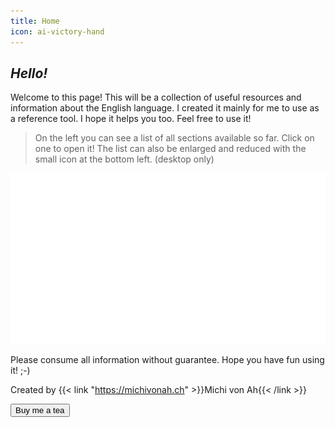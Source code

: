 ```yaml
---
title: Home
icon: ai-victory-hand
---
```

## <var id="greeting">Hello!</var> <i class="ai-victory-hand"></i>

Welcome to this page! This will be a collection of useful resources and information about the English language. I created it mainly for me to use as a reference tool. I hope it helps you too. Feel free to use it!

> On the left you can see a list of all sections available so far. Click on one to open it! The list can also be enlarged and reduced with the small icon at the bottom left. (desktop only)

![English introduction](/assets/images/english_background.svg "English introduction")

Please consume all information without guarantee. Hope you have fun using it! ;-)

Created by {{< link "https://michivonah.ch" >}}Michi von Ah{{< /link >}}

<button onclick="window.open('https://paypal.me/michivonah')">Buy me a tea <i class="ai-togo-cup"></i></button>